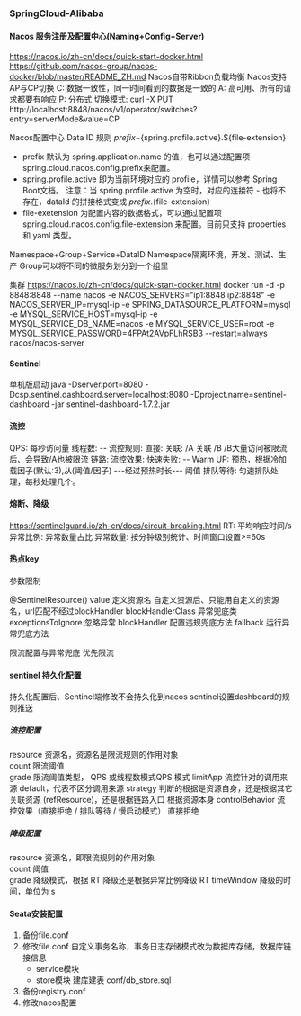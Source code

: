 ### SpringCloud-Alibaba
#### Nacos 服务注册及配置中心(Naming+Config+Server)
https://nacos.io/zh-cn/docs/quick-start-docker.html
https://github.com/nacos-group/nacos-docker/blob/master/README_ZH.md
Nacos自带Ribbon负载均衡
Nacos支持AP与CP切换
C: 数据一致性，同一时间看到的数据是一致的
A: 高可用、所有的请求都要有响应
P: 分布式
切换模式: curl -X PUT http://localhost:8848/nacos/v1/operator/switches?entry=serverMode&value=CP


Nacos配置中心 Data ID 规则
${prefix}-${spring.profile.active}.${file-extension}
- prefix 默认为 spring.application.name 的值，也可以通过配置项 spring.cloud.nacos.config.prefix来配置。
- spring.profile.active 即为当前环境对应的 profile，详情可以参考 Spring Boot文档。 注意：当 spring.profile.active 为空时，对应的连接符 - 也将不存在，dataId 的拼接格式变成 ${prefix}.${file-extension}
- file-exetension 为配置内容的数据格式，可以通过配置项 spring.cloud.nacos.config.file-extension 来配置。目前只支持 properties 和 yaml 类型。


Namespace+Group+Service+DataID
Namespace隔离环境，开发、测试、生产
Group可以将不同的微服务划分到一个组里

集群 https://nacos.io/zh-cn/docs/quick-start-docker.html
docker run -d -p 8848:8848 --name nacos 
-e NACOS_SERVERS="ip1:8848 ip2:8848" 
-e NACOS_SERVER_IP=mysql-ip 
-e SPRING_DATASOURCE_PLATFORM=mysql 
-e MYSQL_SERVICE_HOST=mysql-ip 
-e MYSQL_SERVICE_DB_NAME=nacos 
-e MYSQL_SERVICE_USER=root 
-e MYSQL_SERVICE_PASSWORD=4FPAt2AVpFLhRSB3 
--restart=always 
nacos/nacos-server



#### Sentinel
单机版启动
java -Dserver.port=8080 -Dcsp.sentinel.dashboard.server=localhost:8080 -Dproject.name=sentinel-dashboard -jar sentinel-dashboard-1.7.2.jar
#### 流控
QPS: 每秒访问量
线程数: --
流控规则:
直接: 
关联: /A 关联 /B    /B大量访问被限流后、会导致/A也被限流
链路:
流控效果:
快速失败: --
Warm UP: 预热，根据冷加载因子(默认:3),从(阈值/因子) ---经过预热时长--- 阈值
排队等待: 匀速排队处理，每秒处理几个。
#### 熔断、降级
https://sentinelguard.io/zh-cn/docs/circuit-breaking.html
RT: 平均响应时间/s 
异常比例: 异常数量占比
异常数量: 按分钟级别统计、时间窗口设置>=60s

#### 热点key
参数限制


@SentinelResource()
value 定义资源名             自定义资源后、只能用自定义的资源名，url匹配不经过blockHandler
blockHandlerClass 异常兜底类
exceptionsToIgnore 忽略异常
blockHandler 配置违规兜底方法
fallback 运行异常兜底方法


限流配置与异常兜底  优先限流

#### sentinel 持久化配置
持久化配置后、Sentinel端修改不会持久化到nacos
sentinel设置dashboard的规则推送
##### 流控配置
resource 资源名，资源名是限流规则的作用对象   
count 限流阈值   
grade 限流阈值类型，
QPS 或线程数模式QPS 模式 
limitApp 流控针对的调用来源 default，代表不区分调用来源 
strategy 判断的根据是资源自身，还是根据其它关联资源 (refResource)，还是根据链路入口 根据资源本身 
controlBehavior 流控效果（直接拒绝 / 排队等待 / 慢启动模式） 直接拒绝

##### 降级配置
resource 资源名，即限流规则的作用对象   
count 阈值   
grade 降级模式，根据 RT 降级还是根据异常比例降级 RT 
timeWindow 降级的时间，单位为 s




#### Seata安装配置
1. 备份file.conf
2. 修改file.conf 自定义事务名称，事务日志存储模式改为数据库存储，数据库链接信息
   - service模块
   - store模块
   建库建表 conf/db_store.sql
3. 备份registry.conf
4. 修改nacos配置